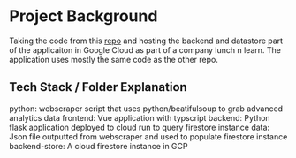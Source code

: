 # Project Background
Taking the code from this [repo](https://github.com/skumar1129/NCAA-Predictor) and hosting the backend and datastore part of the applicaiton in Google Cloud as part of a company lunch n learn. The application uses mostly the same code as the other repo.

## Tech Stack / Folder Explanation
python: webscraper script that uses python/beatifulsoup to grab advanced analytics data
frontend: Vue application with typscript
backend: Python flask application deployed to cloud run to query firestore instance
data: Json file outputted from webscraper and used to populate firestore instance
backend-store: A cloud firestore instance in GCP 